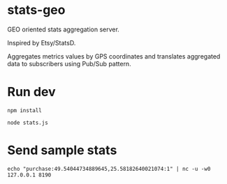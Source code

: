# stats-geo
GEO oriented stats aggregation server.

Inspired by Etsy/StatsD.

Aggregates metrics values by GPS coordinates and translates aggregated data to subscribers using Pub/Sub pattern.

# Run dev
`npm install`

`node stats.js`

# Send sample stats
`echo "purchase:49.54044734889645,25.58182640021074:1" | nc -u -w0 127.0.0.1 8190`
